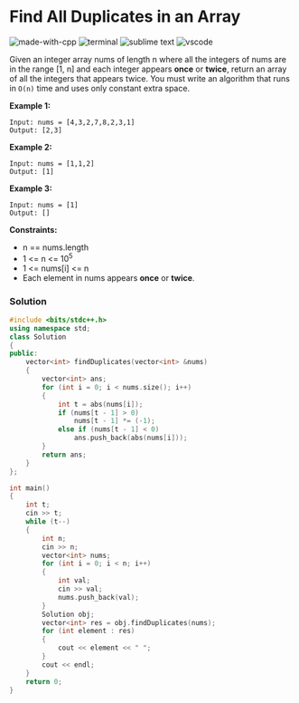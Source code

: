 # Find All Duplicates in an Array
![made-with-cpp](https://img.shields.io/badge/Made%20with-C++-007396.svg)
![terminal](https://img.shields.io/badge/Windows%20Terminal-4D4D4D?logo=windows%20terminal&logoColor=white)
![sublime text](https://img.shields.io/badge/sublime_text-%23575757.svg?logo=sublime-text&logoColor=important)
![vscode](https://img.shields.io/badge/Visual_Studio_Code-0078D4?logo=visual%20studio%20code&logoColor=white)

Given an integer array nums of length n where all the integers of nums are in the range [1, n] and each integer appears **once** or **twice**, return an array of all the integers that appears twice. You must write an algorithm that runs in `O(n)` time and uses only constant extra space.

__Example 1:__
```
Input: nums = [4,3,2,7,8,2,3,1]
Output: [2,3]
```
__Example 2:__
```
Input: nums = [1,1,2]
Output: [1]
```

__Example 3:__
```
Input: nums = [1]
Output: []
```

__Constraints:__
- n == nums.length
- 1 <= n <= 10<sup>5</sup>
- 1 <= nums[i] <= n
- Each element in nums appears **once** or **twice**.

### Solution
```cpp
#include <bits/stdc++.h>
using namespace std;
class Solution
{
public:
	vector<int> findDuplicates(vector<int> &nums)
	{
		vector<int> ans;
		for (int i = 0; i < nums.size(); i++)
		{
			int t = abs(nums[i]);
			if (nums[t - 1] > 0)
				nums[t - 1] *= (-1);
			else if (nums[t - 1] < 0)
				ans.push_back(abs(nums[i]));
		}
		return ans;
	}
};

int main()
{
	int t;
	cin >> t;
	while (t--)
	{
		int n;
		cin >> n;
		vector<int> nums;
		for (int i = 0; i < n; i++)
		{
			int val;
			cin >> val;
			nums.push_back(val);
		}
		Solution obj;
		vector<int> res = obj.findDuplicates(nums);
		for (int element : res)
		{
			cout << element << " ";
		}
		cout << endl;
	}
	return 0;
}
```